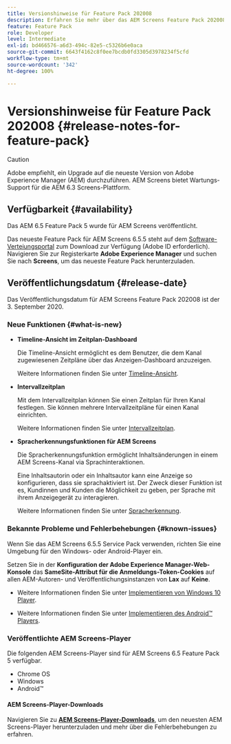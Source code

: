 ```yaml
---
title: Versionshinweise für Feature Pack 202008
description: Erfahren Sie mehr über das AEM Screens Feature Pack 202008, das am 3. September 2020 veröffentlicht wurde.
feature: Feature Pack
role: Developer
level: Intermediate
exl-id: bd466576-a6d3-494c-82e5-c5326b6e0aca
source-git-commit: 6643f4162c8f0ee7bcdb0fd3305d3978234f5cfd
workflow-type: tm+mt
source-wordcount: '342'
ht-degree: 100%

---
```


# Versionshinweise für Feature Pack 202008 {#release-notes-for-feature-pack}

>[!CAUTION]
>
>Adobe empfiehlt, ein Upgrade auf die neueste Version von Adobe Experience Manager (AEM) durchzuführen. AEM Screens bietet Wartungs-Support für die AEM 6.3 Screens-Plattform.

## Verfügbarkeit {#availability}

Das AEM 6.5 Feature Pack 5 wurde für AEM Screens veröffentlicht.

Das neueste Feature Pack für AEM Screens 6.5.5 steht auf dem [Software-Verteiungsportal](https://experience.adobe.com/#/downloads/content/software-distribution/de/aem.html) zum Download zur Verfügung (Adobe ID erforderlich). Navigieren Sie zur Registerkarte **Adobe Experience Manager** und suchen Sie nach **Screens**, um das neueste Feature Pack herunterzuladen.

## Veröffentlichungsdatum {#release-date}

Das Veröffentlichungsdatum für AEM Screens Feature Pack 202008 ist der 3. September 2020.

### Neue Funktionen {#what-is-new}

* **Timeline-Ansicht im Zeitplan-Dashboard**

  Die Timeline-Ansicht ermöglicht es dem Benutzer, die dem Kanal zugewiesenen Zeitpläne über das Anzeigen-Dashboard anzuzeigen.

  Weitere Informationen finden Sie unter [Timeline-Ansicht](/help/user-guide/channel-assignment-latest-fp.md#timeline-view).

* **Intervallzeitplan**

  Mit dem Intervallzeitplan können Sie einen Zeitplan für Ihren Kanal festlegen. Sie können mehrere Intervallzeitpläne für einen Kanal einrichten.

  Weitere Informationen finden Sie unter [Intervallzeitplan](/help/user-guide/channel-assignment-latest-fp.md#recurrence-schedule).

* **Spracherkennungsfunktionen für AEM Screens**

  Die Spracherkennungsfunktion ermöglicht Inhaltsänderungen in einem AEM Screens-Kanal via Sprachinteraktionen.

  Eine Inhaltsautorin oder ein Inhaltsautor kann eine Anzeige so konfigurieren, dass sie sprachaktiviert ist. Der Zweck dieser Funktion ist es, Kundinnen und Kunden die Möglichkeit zu geben, per Sprache mit ihrem Anzeigegerät zu interagieren.

  Weitere Informationen finden Sie unter [Spracherkennung](voice-recognition.md).

### Bekannte Probleme und Fehlerbehebungen {#known-issues}

Wenn Sie das AEM Screens 6.5.5 Service Pack verwenden, richten Sie eine Umgebung für den Windows- oder Android-Player ein.

Setzen Sie in der **Konfiguration der Adobe Experience Manager-Web-Konsole** das **SameSite-Attribut für die Anmeldungs-Token-Cookies** auf allen AEM-Autoren- und Veröffentlichungsinstanzen von **Lax** auf **Keine**.

* Weitere Informationen finden Sie unter [Implementieren von Windows 10 Player](implementing-windows-player.md#fp-environment-setup).

* Weitere Informationen finden Sie unter [Implementieren des Android™ Players](implementing-android-player.md#fp-environment-setup).

### Veröffentlichte AEM Screens-Player

Die folgenden AEM Screens-Player sind für AEM Screens 6.5 Feature Pack 5 verfügbar.

* Chrome OS
* Windows
* Android™

#### AEM Screens-Player-Downloads

Navigieren Sie zu **[AEM Screens-Player-Downloads](https://download.macromedia.com/screens/index.html)**, um den neuesten AEM Screens-Player herunterzuladen und mehr über die Fehlerbehebungen zu erfahren.
